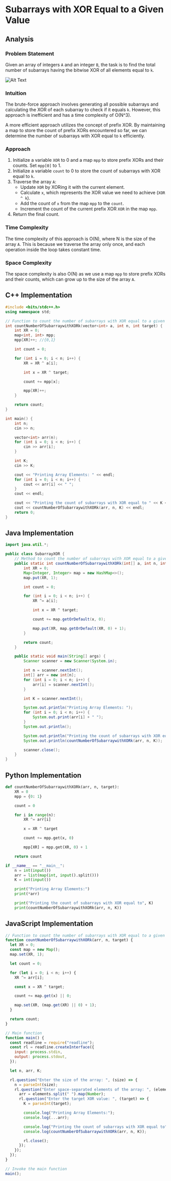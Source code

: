 # Subarrays with XOR Equal to a Given Value

## Analysis

### Problem Statement

Given an array of integers `A` and an integer `B`, the task is to find the total number of subarrays having the bitwise XOR of all elements equal to `k`.

![Alt Text](./images/xor.png)

### Intuition

The brute-force approach involves generating all possible subarrays and calculating the XOR of each subarray to check if it equals `k`. However, this approach is inefficient and has a time complexity of O(N^3).

A more efficient approach utilizes the concept of prefix XOR. By maintaining a map to store the count of prefix XORs encountered so far, we can determine the number of subarrays with XOR equal to `k` efficiently.

### Approach

1. Initialize a variable `XOR` to 0 and a map `mpp` to store prefix XORs and their counts. Set `mpp[0]` to 1.
2. Initialize a variable `count` to 0 to store the count of subarrays with XOR equal to `k`.
3. Traverse the array `A`:
   - Update `XOR` by XORing it with the current element.
   - Calculate `x`, which represents the XOR value we need to achieve (`XOR ^ k`).
   - Add the count of `x` from the map `mpp` to the `count`.
   - Increment the count of the current prefix XOR `XOR` in the map `mpp`.
4. Return the final count.

### Time Complexity

The time complexity of this approach is O(N), where N is the size of the array `A`. This is because we traverse the array only once, and each operation inside the loop takes constant time.

### Space Complexity

The space complexity is also O(N) as we use a map `mpp` to store prefix XORs and their counts, which can grow up to the size of the array `A`.

## C++ Implementation

```cpp
#include <bits/stdc++.h>
using namespace std;

// Function to count the number of subarrays with XOR equal to a given target
int countNumberOfSubarraywithXORk(vector<int> a, int n, int target) {
    int XR = 0;
    map<int, int> mpp;
    mpp[XR]++; //{0,1}

    int count = 0;

    for (int i = 0; i < n; i++) {
        XR = XR ^ a[i];

        int x = XR ^ target;

        count += mpp[x];

        mpp[XR]++;
    }

    return count;
}

int main() {
    int n;
    cin >> n;

    vector<int> arr(n);
    for (int i = 0; i < n; i++) {
        cin >> arr[i];
    }

    int K;
    cin >> K;

    cout << "Printing Array Elements: " << endl;
    for (int i = 0; i < n; i++) {
        cout << arr[i] << " ";
    }
    cout << endl;

    cout << "Printing the count of subarrays with XOR equal to " << K << endl;
    cout << countNumberOfSubarraywithXORk(arr, n, K) << endl;
    return 0;
}
```

## Java Implementation

```java
import java.util.*;

public class SubarrayXOR {
    // Method to count the number of subarrays with XOR equal to a given target
    public static int countNumberOfSubarraywithXORk(int[] a, int n, int target) {
        int XR = 0;
        Map<Integer, Integer> map = new HashMap<>();
        map.put(XR, 1);

        int count = 0;

        for (int i = 0; i < n; i++) {
            XR ^= a[i];

            int x = XR ^ target;

            count += map.getOrDefault(x, 0);

            map.put(XR, map.getOrDefault(XR, 0) + 1);
        }

        return count;
    }

    public static void main(String[] args) {
        Scanner scanner = new Scanner(System.in);

        int n = scanner.nextInt();
        int[] arr = new int[n];
        for (int i = 0; i < n; i++) {
            arr[i] = scanner.nextInt();
        }

        int K = scanner.nextInt();

        System.out.println("Printing Array Elements: ");
        for (int i = 0; i < n; i++) {
            System.out.print(arr[i] + " ");
        }
        System.out.println();

        System.out.println("Printing the count of subarrays with XOR equal to " + K);
        System.out.println(countNumberOfSubarraywithXORk(arr, n, K));

        scanner.close();
    }
}
```

## Python Implementation

```python
def countNumberOfSubarraywithXORk(arr, n, target):
    XR = 0
    mpp = {0: 1}

    count = 0

    for i in range(n):
        XR ^= arr[i]

        x = XR ^ target

        count += mpp.get(x, 0)

        mpp[XR] = mpp.get(XR, 0) + 1

    return count

if __name__ == "__main__":
    n = int(input())
    arr = list(map(int, input().split()))
    K = int(input())

    print("Printing Array Elements:")
    print(*arr)

    print("Printing the count of subarrays with XOR equal to", K)
    print(countNumberOfSubarraywithXORk(arr, n, K))
```

## JavaScript Implementation

```javascript
// Function to count the number of subarrays with XOR equal to a given target
function countNumberOfSubarraywithXORk(arr, n, target) {
  let XR = 0;
  const map = new Map();
  map.set(XR, 1);

  let count = 0;

  for (let i = 0; i < n; i++) {
    XR ^= arr[i];

    const x = XR ^ target;

    count += map.get(x) || 0;

    map.set(XR, (map.get(XR) || 0) + 1);
  }

  return count;
}

// Main function
function main() {
  const readline = require("readline");
  const rl = readline.createInterface({
    input: process.stdin,
    output: process.stdout,
  });

  let n, arr, K;

  rl.question("Enter the size of the array: ", (size) => {
    n = parseInt(size);
    rl.question("Enter space-separated elements of the array: ", (elements) => {
      arr = elements.split(" ").map(Number);
      rl.question("Enter the target XOR value: ", (target) => {
        K = parseInt(target);

        console.log("Printing Array Elements:");
        console.log(...arr);

        console.log("Printing the count of subarrays with XOR equal to", K);
        console.log(countNumberOfSubarraywithXORk(arr, n, K));

        rl.close();
      });
    });
  });
}

// Invoke the main function
main();
```
